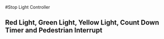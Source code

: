 #Stop Light Controller
## Red Light, Green Light, Yellow Light, Count Down Timer and Pedestrian Interrupt
